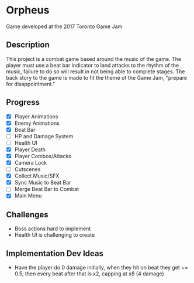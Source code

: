 # Orpheus
Game developed at the 2017 Toronto Game Jam

## Description
This project is a combat game based around the music of the game. The player must use a beat bar indicator to land attacks to the rhythm of the music, failure to do so will result in not being able to complete stages. The back story to the game is made to fit the theme of the Game Jam, "prepare for disappointment."

## Progress
- [x] Player Animations
- [x] Enemy Animations
- [x] Beat Bar
- [ ] HP and Damage System
- [ ] Health UI
- [x] Player Death
- [x] Player Combos/Attacks
- [x] Camera Lock
- [ ] Cutscenes
- [x] Collect Music/SFX
- [x] Sync Music to Beat Bar
- [ ] Merge Beat Bar to Combat
- [x] Main Menu

## Challenges
- Boss actions hard to implement
- Health UI is challenging to create

## Implementation Dev Ideas
- Have the player do 0 damage initially, when they hit on beat they get += 0.5, then every beat after that is x2, capping at x8 (4 damage)
